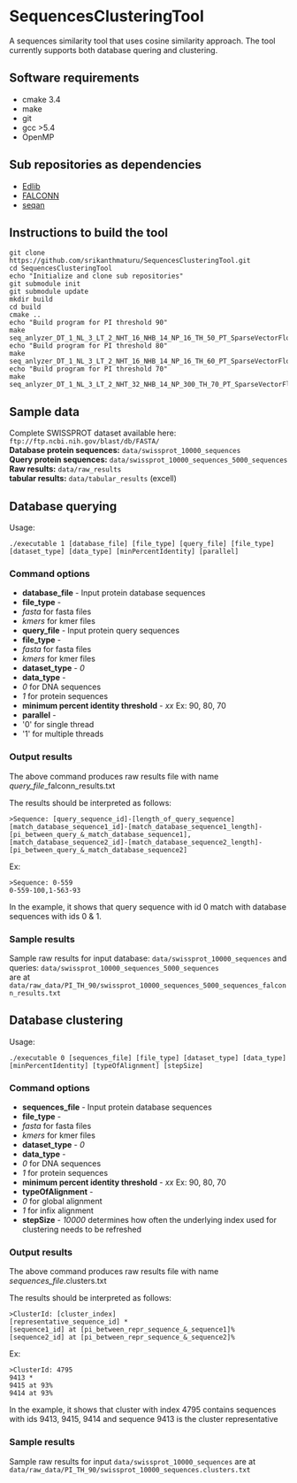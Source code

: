 # SequencesClusteringTool
A sequences similarity tool that uses cosine similarity approach. The tool currently supports both database quering and clustering.

## Software requirements
* cmake 3.4
* make
* git
* gcc >5.4
* OpenMP

## Sub repositories as dependencies
* [Edlib](https://github.com/srikanthmaturu/edlib.git)
* [FALCONN](https://github.com/srikanthmaturu/FALCONN.git)
* [seqan](https://github.com/seqan/seqan.git)

## Instructions to build the tool
```
git clone https://github.com/srikanthmaturu/SequencesClusteringTool.git
cd SequencesClusteringTool
echo "Initialize and clone sub repositories"
git submodule init
git submodule update
mkdir build
cd build
cmake ..
echo "Build program for PI threshold 90"
make seq_anlyzer_DT_1_NL_3_LT_2_NHT_16_NHB_14_NP_16_TH_50_PT_SparseVectorFloat
echo "Build program for PI threshold 80"
make seq_anlyzer_DT_1_NL_3_LT_2_NHT_16_NHB_14_NP_16_TH_60_PT_SparseVectorFloat
echo "Build program for PI threshold 70"
make seq_anlyzer_DT_1_NL_3_LT_2_NHT_32_NHB_14_NP_300_TH_70_PT_SparseVectorFloat
```

## Sample data
Complete SWISSPROT dataset available here: `ftp://ftp.ncbi.nih.gov/blast/db/FASTA/` <br/>
**Database protein sequences:** `data/swissprot_10000_sequences` <br/>
**Query protein sequences:** `data/swissprot_10000_sequences_5000_sequences` <br/>
**Raw results:** `data/raw_results` <br/>
**tabular results:** `data/tabular_results` (excell) <br/>

## Database querying

Usage:
 ```
 ./executable 1 [database_file] [file_type] [query_file] [file_type] [dataset_type] [data_type] [minPercentIdentity] [parallel]

```

### Command options

* **database_file** - Input protein database sequences
* **file_type** -
 * *fasta* for fasta files <br/>
 * *kmers* for kmer files
* **query_file** - Input protein query sequences
* **file_type** -
 * *fasta* for fasta files <br/>
 * *kmers* for kmer files
* **dataset_type** - *0*
* **data_type** -
 * *0* for DNA sequences <br/>
 * *1* for protein sequences
* **minimum percent identity threshold** - *xx* Ex: 90, 80, 70
* **parallel** -
 * '0' for single thread <br/>
 * '1' for multiple threads

### Output results

The above command produces raw results file with name *query_file*_falconn_results.txt

The results should be interpreted as follows:

```
>Sequence: [query_sequence_id]-[length_of_query_sequence]
[match_database_sequence1_id]-[match_database_sequence1_length]-[pi_between_query_&_match_database_sequence1],[match_database_sequence2_id]-[match_database_sequence2_length]-[pi_between_query_&_match_database_sequence2]
```

Ex:
```
>Sequence: 0-559
0-559-100,1-563-93
```
In the example, it shows that query sequence with id 0 match with database sequences with ids 0 & 1.

### Sample results

Sample raw results for input database: `data/swissprot_10000_sequences` and queries: `data/swissprot_10000_sequences_5000_sequences` <br/>
are at `data/raw_data/PI_TH_90/swissprot_10000_sequences_5000_sequences_falconn_results.txt`

## Database clustering

Usage:
```
./executable 0 [sequences_file] [file_type] [dataset_type] [data_type] [minPercentIdentity] [typeOfAlignment] [stepSize]
```

### Command options

* **sequences_file** - Input protein database sequences
* **file_type** -
 * *fasta* for fasta files <br/>
 * *kmers* for kmer files
* **dataset_type** - *0*
* **data_type** -
 * *0* for DNA sequences <br/>
 * *1* for protein sequences
* **minimum percent identity threshold** - *xx* Ex: 90, 80, 70
* **typeOfAlignment** -
 * *0* for global alignment <br/>
 * *1* for infix alignment
* **stepSize** - *10000* determines how often the underlying index used for clustering needs to be refreshed

### Output results

The above command produces raw results file with name *sequences_file*.clusters.txt


The results should be interpreted as follows:
```
>ClusterId: [cluster_index]
[representative_sequence_id] *
[sequence1_id] at [pi_between_repr_sequence_&_sequence1]%
[sequence2_id] at [pi_between_repr_sequence_&_sequence2]%
```

Ex:
```
>ClusterId: 4795
9413 *
9415 at 93%
9414 at 93%
```

In the example, it shows that cluster with index 4795 contains sequences with ids 9413, 9415, 9414 and sequence 9413 is the cluster representative

### Sample results

Sample raw results for input `data/swissprot_10000_sequences` are at `data/raw_data/PI_TH_90/swissprot_10000_sequences.clusters.txt`

